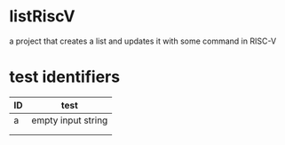 # listRiscV
a project that creates a list and updates it with some command in RISC-V



# test identifiers
| ID      | test           | 
| ------------- |:-------------:| 
| a     | empty input string | 
|       |       |   
|  |       |   
